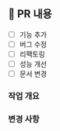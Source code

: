 ## 📌 PR 내용
- [ ] 기능 추가
- [ ] 버그 수정
- [ ] 리팩토링
- [ ] 성능 개선
- [ ] 문서 변경

### 작업 개요
<!-- 작업한 내용을 간단히 적어주세요. -->

### 변경 사항
<!-- 코드/구조 상 주요 변경점을 적어주세요. -->